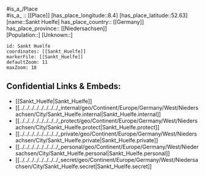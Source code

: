 ﻿---
location: [52.63,8.4] 
mapzoom: [7,12] 
mapmarker: city 
type: City
tags:
- geo/City


SpocWebEntityId: 33937
isDeleted: false
confidential: public

---
#is_a_/Place  
#is_a_ :: [[Place]] 
[has_place_longitude::8.4] 
[has_place_latitude::52.63] 
[name::Sankt Huelfe] 
has_place_country:: [[Germany]]  
has_place_province:: [[Niedersachsen]]  
[Population::] 
[Unknown::] 


```leaflet
id: Sankt Huelfe
coordinates: [[Sankt_Huelfe]] 
markerFile: [[Sankt_Huelfe]] 
defaultZoom: 11 
maxZoom: 18
```


## Confidential Links & Embeds: 
- [[Sankt_Huelfe|Sankt_Huelfe]]  
- [[../../../../../../../../_internal/geo/Continent/Europe/Germany/West/Niedersachsen/City/Sankt_Huelfe.internal|Sankt_Huelfe.internal]] 
- [[../../../../../../../../_protect/geo/Continent/Europe/Germany/West/Niedersachsen/City/Sankt_Huelfe.protect|Sankt_Huelfe.protect]] 
- [[../../../../../../../../_private/geo/Continent/Europe/Germany/West/Niedersachsen/City/Sankt_Huelfe.private|Sankt_Huelfe.private]] 
- [[../../../../../../../../_personal/geo/Continent/Europe/Germany/West/Niedersachsen/City/Sankt_Huelfe.personal|Sankt_Huelfe.personal]] 
- [[../../../../../../../../_secret/geo/Continent/Europe/Germany/West/Niedersachsen/City/Sankt_Huelfe.secret|Sankt_Huelfe.secret]] 
